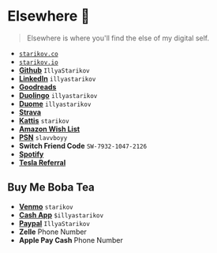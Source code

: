 # Elsewhere 🔗
> Elsewhere is where you'll find the else of my digital self.

- [`starikov.co`](https://starikov.co)
- [`starikov.io`](https://starikov.io)
- **[Github](http://github.com/IllyaStarikov/)** `IllyaStarikov`
- **[LinkedIn](https://linkedin.com/in/illyastarikov/)** `illyastarikov`
- **[Goodreads](https://goodreads.com/user/show/137314885-illya-starikov)**
- **[Duolingo](https://duolingo.com/profile/illyastarikov)** `illyastarikov`
- **[Duome](https://duome.eu/illyastarikov/)** `illyastarikov`
- **[Strava](https://strava.com/athletes/12825495)**
- **[Kattis](https://open.kattis.com/users/starikov)** `starikov`
- **[Amazon Wish List](https://amazon.com/hz/wishlist/ls/27GJGUU9A6P8S)**
- **[PSN](https://psnprofiles.com/slavvboyy)** `slavvboyy`
- **Switch Friend Code** `SW-7932-1047-2126`
- **[Spotify](https://open.spotify.com/user/ows1bq75fpsu8jc6to7swizs7)**
- **[Tesla Referral](https://ts.la/illya39523)**


## Buy Me Boba Tea
- **[Venmo](https://account.venmo.com/u/starikov)** `starikov`
- **[Cash App](https://cash.app/$illyastarikov)** `$illyastarikov`
- **[Paypal](https://paypal.me/IllyaStarikov)** `IllyaStarikov`
- **Zelle** Phone Number
- **Apple Pay Cash** Phone Number